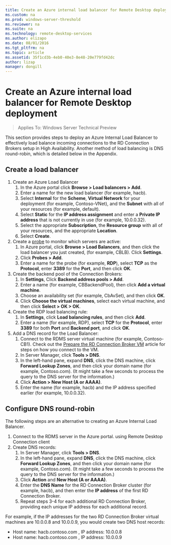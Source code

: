 ```yaml
---
title: Create an Azure internal load balancer for Remote Desktop deployment
ms.custom: na
ms.prod: windows-server-threshold
ms.reviewer: na
ms.suite: na
ms.technology: remote-desktop-services
ms.author: elizapo
ms.date: 08/01/2016
ms.tgt_pltfrm: na
ms.topic: article
ms.assetid: 35f1cd3b-4eb0-40e3-8e48-20e779fd42dc
author: lizap
manager: dongill
---
```

# Create an Azure internal load balancer for Remote Desktop deployment

>Applies To: Windows Server Technical Preview

This section provides steps to deploy an Azure Internal Load Balancer to effectively load balance incoming connections to the RD Connection Brokers setup in High Availability. Another method of load balancing is DNS round-robin, which is detailed below in the Appendix.   
  
## Create a load balancer  
1. Create an Azure Load Balancer   
      1. In the Azure portal click **Browse > Load balancers > Add**.   
      2. Enter a name for the new load balancer (for example, hacb).   
      3. Select **Internal** for the **Scheme**, **Virtual Network** for your deployment (for example, Contoso-VNet), and the **Subnet** with all of your resources (for example, default).   
      4. Select **Static** for the **IP address assignment** and enter a **Private IP address** that is not currently in use (for example, 10.0.0.32).   
      5. Select the appropriate **Subscription**, the **Resource group** with all of your resources, and the appropriate **Location**.   
      6. Select **Create**.   
2. Create a [probe](https://azure.microsoft.com/documentation/articles/load-balancer-custom-probe-overview/) to monitor which servers are active:   
      1. In Azure portal, click **Browse > Load Balancers**, and then click the load balancer you just created, (for example, CBLB). Click **Settings**.   
      2. Click **Probes > Add**.   
      3. Enter a name for the probe (for example, **RDP**), select **TCP** as the **Protocol**, enter **3389** for the **Port**, and then click **OK**.   
3. Create the backend pool of the Connection Brokers:   
      1. In **Settings**, Click **Backend address pools > Add**.   
      2. Enter a name (for example, CBBackendPool), then click **Add a virtual machine**.  
      3. Choose an availability set (for example, CbAvSet), and then click **OK**.   
      3. Click **Choose the virtual machines**, select each virtual machine, and then click **Select > OK > OK**.   
4. Create the RDP load balancing rule:   
      1. In **Settings**, click **Load balancing rules**, and then click **Add**.   
      2. Enter a name (for example, RDP), select **TCP** for the **Protocol**, enter **3389** for both **Port** and **Backend port**, and click **OK**.   
5. Add a DNS record for the Load Balancer:   
      1. Connect to the RDMS server virtual machine (for example, Contoso-CB1). Check out the [Prepare the RD Connection Broker VM](Prepare-the-RD-Connection-Broker-VM-for-Remote-Desktop.md) article for steps on how you connect to the VM.   
      2. In Server Manager, click **Tools > DNS**.   
      3. In the left-hand pane, expand **DNS**, click the DNS machine, click **Forward Lookup Zones**, and then click your domain name (for example, Contoso.com). (It might take a few seconds to process the query to the DNS server for the information.)  
      4. Click **Action > New Host (A or AAAA)**.   
      9. Enter the name (for example, hacb) and the IP address specified earlier (for example, 10.0.0.32).   
  
## Configure DNS round-robin  
  
The following steps are an alternative to creating an Azure Internal Load Balancer.   
  
1. Connect to the RDMS server in the Azure portal. using Remote Desktop Connection client   
2. Create DNS records:   
      1. In Server Manager, click **Tools > DNS**.   
      2. In the left-hand pane, expand **DNS**, click the DNS machine, click **Forward Lookup Zones**, and then click your domain name (for example, Contoso.com). (It might take a few seconds to process the query to the DNS server for the information.)  
      3. Click **Action** and **New Host (A or AAAA)**.   
      4. Enter the **DNS Name** for the RD Connection Broker cluster (for example, hacb), and then enter the **IP address** of the first RD Connection Broker.   
      5. Repeat steps 3-4 for each additional RD Connection Broker, providing each unique IP address for each additional record.


For example, if the IP addresses for the two RD Connection Broker virtual machines are 10.0.0.8 and 10.0.0.9, you would create two DNS host records:
 - Host name: hacb.contoso.com , IP address: 10.0.0.8
 - Host name: hacb.contoso.com , IP address: 10.0.0.9